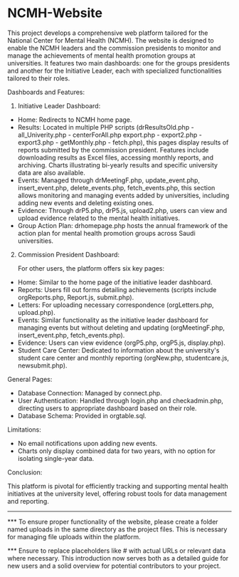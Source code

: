 # NCMH-Website

   This project develops a comprehensive web platform tailored for the National Center for Mental Health (NCMH). The website is designed to enable the NCMH leaders and the commission presidents to monitor and manage the achievements of mental health promotion groups at universities. It features two main dashboards: one for the groups presidents and another for the Initiative Leader, each with specialized functionalities tailored to their roles.

Dashboards and Features:
1. Initiative Leader Dashboard:

- Home: Redirects to NCMH home page.
- Results: Located in multiple PHP scripts (drResultsOld.php - all_Univerity.php - centerForAll.php export.php - export2.php - export3.php - getMonthly.php - fetch.php), this pages display results of reports submitted by the commission president. Features include downloading results as Excel files, accessing monthly reports, and archiving. Charts illustrating bi-yearly results and specific university data are also available.
- Events: Managed through drMeetingF.php, update_event.php, insert_event.php, delete_events.php, fetch_events.php, this section allows monitoring and managing events added by universities, including adding new events and deleting existing ones.
- Evidence: Through drP5.php, drP5.js, upload2.php, users can view and upload evidence related to the mental health initiatives.
- Group Action Plan: drhomepage.php hosts the annual framework of the action plan for mental health promotion groups across Saudi universities.

2. Commission President Dashboard:

     For other users, the platform offers six key pages:

- Home: Similar to the home page of the  initiative leader dashboard.
- Reports: Users fill out forms detailing achievements (scripts include orgReports.php, Report.js, submit.php).
- Letters: For uploading necessary correspondence (orgLetters.php, upload.php).
- Events: Similar functionality as the initiative leader dashboard for managing events but without deleting and updating (orgMeetingF.php, insert_event.php, fetch_events.php).
- Evidence: Users can view evidence (orgP5.php, orgP5.js, display.php).
- Student Care Center: Dedicated to information about the university's student care center and monthly reporting (orgNew.php, studentcare.js, newsubmit.php).

General Pages:

- Database Connection: Managed by connect.php.
- User Authentication: Handled through login.php and checkadmin.php, directing users to appropriate dashboard based on their role.
- Database Schema: Provided in orgtable.sql.

Limitations:

- No email notifications upon adding new events.
- Charts only display combined data for two years, with no option for isolating single-year data.

Conclusion:

This platform is pivotal for efficiently tracking and supporting mental health initiatives at the university level, offering robust tools for data management and reporting.

------------------------------------------------------------------------------------------------------------------------------------------------------------------------------------------------
*** To ensure proper functionality of the website, please create a folder named uploads in the same directory as the project files. This is necessary for managing file uploads within the platform.

*** Ensure to replace placeholders like # with actual URLs or relevant data where necessary. This introduction now serves both as a detailed guide for new users and a solid overview for potential contributors to your project.
